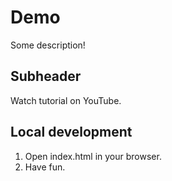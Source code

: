 # Demo

Some description!

## Subheader

Watch tutorial on YouTube.

## Local development

1. Open index.html in your browser.
2. Have fun.